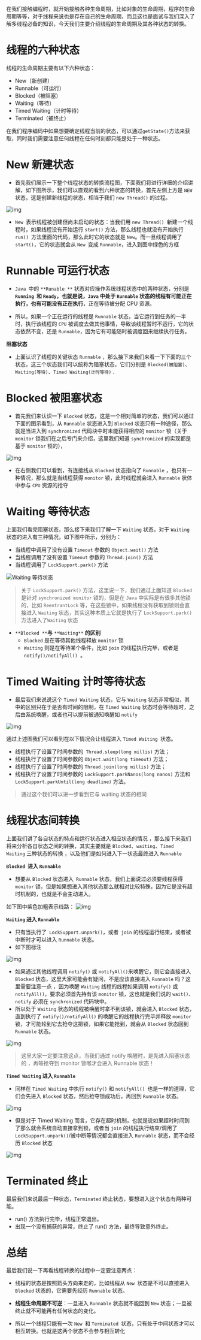 在我们接触编程时，就开始接触各种生命周期，比如对象的生命周期，程序的生命周期等等，对于线程来说也是存在自己的生命周期，而且这也是面试与我们深入了解多线程必备的知识，今天我们主要介绍线程的生命周期及其各种状态的转换。

# 线程的六种状态

线程的生命周期主要有以下六种状态：

- New（新创建）
- Runnable（可运行）
- Blocked（被阻塞）
- Waiting（等待）
- Timed Waiting（计时等待）
- Terminated（被终止）


在我们程序编码中如果想要确定线程当前的状态，可以通过` getState() `方法来获取，同时我们需要注意任何线程在任何时刻都只能是处于一种状态。





# New 新建状态       

- 首先我们展示一下整个线程状态的转换流程图，下面我们将进行详细的介绍讲解，如下图所示，我们可以直观的看到六种状态的转换，首先左侧上方是 `NEW` 状态，这是创建新线程的状态，相当于我们 `new Thread()` 的过程。

![img](https://segmentfault.com/img/bVcHA3t)

- `New `表示线程被创建但尚未启动的状态：当我们用 `new Thread() `新建一个线程时，如果线程没有开始运行 `start()` 方法，那么线程也就没有开始执行 `run() `方法里面的代码，那么此时它的状态就是 `New`。而一旦线程调用了 `start()`，它的状态就会从 `New `变成 `Runnable`，进入到图中绿色的方框



# Runnable 可运行状态

- `Java `中的 `**Runable **` 状态对应操作系统线程状态中的两种状态，分别是 **`Running `**和 **`Ready`**，也就是说，`Java` 中处于 `Runnable` 状态的线程**有可能正在执行，也有可能没有正在执行**，正在等待被分配 CPU 资源。

- 所以，如果一个正在运行的线程是 `Runnable` 状态，当它运行到任务的一半时，执行该线程的 `CPU` 被调度去做其他事情，导致该线程暂时不运行，它的状态依然不变，还是 `Runnable`，因为它有可能随时被调度回来继续执行任务。




**阻塞状态**

- 上面认识了线程的关键状态 `Runnable` ，那么接下来我们来看一下下面的三个状态，这三个状态我们可以统称为阻塞状态，它们分别是 `Blocked(被阻塞)`、`Waiting(等待)`、`Timed Waiting(计时等待)` .





# Blocked 被阻塞状态

- 首先我们来认识一下 `Blocked` 状态，这是一个相对简单的状态，我们可以通过下面的图示看到，从 `Runnable` 状态进入到 `Blocked` 状态只有一种途径，那么就是当进入到 `synchronized` 代码块中时未能获得相应的 `monitor` 锁（关于 `monitor` 锁我们在之后专门来介绍，这里我们知道 `synchronized` 的实现都是基于 `monitor` 锁的），


![img](https://segmentfault.com/img/bVcHA3w)

- 在右侧我们可以看到，有连接线从 `Blocked` 状态指向了 `Runnable` ，也只有一种情况，那么就是当线程获得 `monitor` 锁，此时线程就会进入 `Runnable` 状体中参与 `CPU` 资源的抢夺



# Waiting 等待状态


上面我们看完阻塞状态，那么接下来我们了解一下 `Waiting` 状态，对于 `Waiting` 状态的进入有三种情况，如下图中所示，分别为：

- 当线程中调用了没有设置 `Timeout` 参数的 `Object.wait()` 方法
- 当线程调用了没有设置 `Timeout` 参数的 `Thread.join()` 方法
- 当线程调用了 `LockSupport.park()` 方法

![Waiting 等待状态](https://segmentfault.com/img/bVcHA3x)

> 关于 `LockSupport.park()` 方法，这里说一下，我们通过上面知道 `Blocked` 是针对 `synchronized monitor` 锁的，但是在 `Java` 中实际是有很多其他锁的，比如 `ReentrantLock` 等，在这些锁中，如果线程没有获取到锁则会直接进入 `Waiting` 状态，其实这种本质上它就是执行了 `LockSupport.park()` 方法进入了`Waiting` 状态

- `**Blocked **`**与** `**Waiting**` **的区别**
  - `Blocked` 是在等待其他线程释放 `monitor` 锁
  - `Waiting` 则是在等待某个条件，比如 `join` 的线程执行完毕，或者是 `notify()/notifyAll() `。



# Timed Waiting 计时等待状态

- 最后我们来说说这个 `Timed Waiting` 状态，它与 `Waiting` 状态非常相似，其中的区别只在于是否有时间的限制，在 `Timed Waiting` 状态时会等待超时，之后由系统唤醒，或者也可以提前被通知唤醒如 `notify`

![img](https://segmentfault.com/img/bVcHA3y)


通过上述图我们可以看到在以下情况会让线程进入 `Timed Waiting `状态。

- 线程执行了设置了时间参数的` Thread.sleep(long millis)` 方法；
- 线程执行了设置了时间参数的 `Object.wait(long timeout)` 方法；
- 线程执行了设置了时间参数的 `Thread.join(long millis)` 方法；
- 线程执行了设置了时间参数的 `LockSupport.parkNanos(long nanos)` 方法和 `LockSupport.parkUntil(long deadline)` 方法。

> 通过这个我们可以进一步看到它与 waiting 状态的相同



# 线程状态间转换

上面我们讲了各自状态的特点和运行状态进入相应状态的情况 ，那么接下来我们将来分析各自状态之间的转换，其实主要就是 `Blocked`、`waiting`、`Timed Waiting` 三种状态的转换 ，以及他们是如何进入下一状态最终进入 `Runnable`


**`Blocked `进入 `Runnable`**

- 想要从 `Blocked` 状态进入` Runnable` 状态，我们上面说过必须要线程获得 `monitor` 锁，但是如果想进入其他状态那么就相对比较特殊，因为它是没有超时机制的，也就是不会主动进入。

如下图中紫色加粗表示线路：
![img](https://segmentfault.com/img/bVcHA3A)


**`Waiting` 进入 `Runnable`**

- 只有当执行了` LockSupport.unpark()`，或者` join` 的线程运行结束，或者被中断时才可以进入 `Runnable` 状态。
- 如下图标注

![img](https://segmentfault.com/img/bVcHA3B)

- 如果通过其他线程调用 `notify()` 或 `notifyAll()`来唤醒它，则它会直接进入 `Blocked` 状态，这里大家可能会有疑问，不是应该直接进入 `Runnable` 吗？这里需要注意一点 ，因为唤醒 `Waiting` 线程的线程如果调用 `notify()` 或 `notifyAll()`，要求必须首先持有该 `monitor` 锁，这也就是我们说的 `wait()`、`notify` 必须在 `synchronized` 代码块中。
- 所以处于 `Waiting` 状态的线程被唤醒时拿不到该锁，就会进入 `Blocked` 状态，直到执行了 `notify()/notifyAll()` 的唤醒它的线程执行完毕并释放 `monitor` 锁，才可能轮到它去抢夺这把锁，如果它能抢到，就会从 `Blocked` 状态回到 `Runnable` 状态。

![img](https://segmentfault.com/img/bVcHA3C)

> 这里大家一定要注意这点，当我们通过 notify 唤醒时，是先进入阻塞状态的 ，再等抢夺到 monitor 锁喉才会进入 Runnable 状态！




**`Timed Waiting` 进入 `Runnable`**

- 同样在 `Timed Waiting` 中执行 `notify()` 和 `notifyAll() `也是一样的道理，它们会先进入 `Blocked` 状态，然后抢夺锁成功后，再回到 `Runnable` 状态。

![img](https://segmentfault.com/img/bVcHA3D)

- 但是对于 Timed Waiting 而言，它存在超时机制，也就是说如果超时时间到了那么就会系统自动直接拿到锁，或者当 `join` 的线程执行结束/调用了`LockSupport.unpark()`/被中断等情况都会直接进入 `Runnable` 状态，而不会经历 `Blocked` 状态

![img](https://segmentfault.com/img/bVcHA3E)



# Terminated 终止


最后我们来说最后一种状态，`Terminated` 终止状态，要想进入这个状态有两种可能。

- run() 方法执行完毕，线程正常退出。
- 出现一个没有捕获的异常，终止了 run() 方法，最终导致意外终止。



# 总结

最后我们说一下再看线程转换的过程中一定要注意两点：

- 线程的状态是按照箭头方向来走的，比如线程从 `New `状态是不可以直接进入 `Blocked` 状态的，它需要先经历 `Runnable` 状态。

- **线程生命周期不可逆**：一旦进入 `Runnable` 状态就不能回到 `New` 状态；一旦被终止就不可能再有任何状态的变化。

- 所以一个线程只能有一次 `New `和 `Terminated `状态，只有处于中间状态才可以相互转换。也就是这两个状态不会参与相互转化